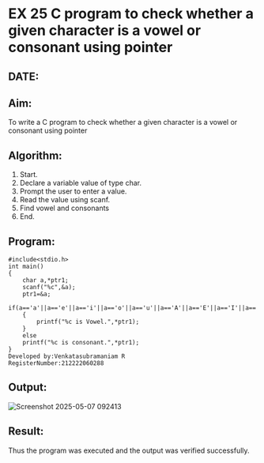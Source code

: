 # EX 25 C program to check whether a given character is a vowel or consonant using pointer
## DATE: 
## Aim:
To write a C program to check whether a given character is a vowel or consonant using pointer

## Algorithm:
1. Start.
2. Declare a variable value of type char.
3. Prompt the user to enter a value.
4. Read the value using scanf.
5. Find vowel and consonants
6. End.

## Program:
```
#include<stdio.h>
int main()
{
    char a,*ptr1;
    scanf("%c",&a);
    ptr1=&a;
    if(a=='a'||a=='e'||a=='i'||a=='o'||a=='u'||a=='A'||a=='E'||a=='I'||a=='O'||a=='U')
    {
        printf("%c is Vowel.",*ptr1);
    }
    else
    printf("%c is consonant.",*ptr1);
}
Developed by:Venkatasubramaniam R
RegisterNumber:212222060288
```

## Output:
![Screenshot 2025-05-07 092413](https://github.com/user-attachments/assets/02c37426-4b4a-4be2-9094-d7478943d506)

## Result:
Thus the program was executed and the output was verified successfully.
